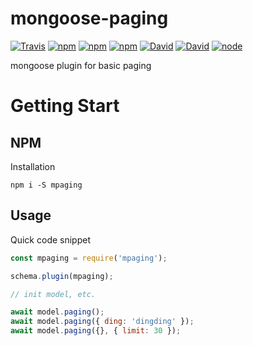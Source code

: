 # mongoose-paging

[![Travis](https://img.shields.io/travis/yidinghan/mongoose-paging.svg?style=flat-square)](https://www.npmjs.com/package/mpaging)
[![npm](https://img.shields.io/npm/l/mpaging.svg?style=flat-square)](https://www.npmjs.com/package/mpaging)
[![npm](https://img.shields.io/npm/v/mpaging.svg?style=flat-square)](https://www.npmjs.com/package/mpaging)
[![npm](https://img.shields.io/npm/dm/mpaging.svg?style=flat-square)](https://www.npmjs.com/package/mpaging)
[![David](https://img.shields.io/david/yidinghan/mongoose-paging.svg?style=flat-square)](https://www.npmjs.com/package/mpaging)
[![David](https://img.shields.io/david/dev/yidinghan/mongoose-paging.svg?style=flat-square)](https://www.npmjs.com/package/mpaging)
[![node](https://img.shields.io/node/v/mongoose-paging.svg?style=flat-square)](https://www.npmjs.com/package/mpaging)

mongoose plugin for basic paging

# Getting Start

## NPM

Installation

```shell
npm i -S mpaging
```

## Usage

Quick code snippet

```javascript
const mpaging = require('mpaging');

schema.plugin(mpaging);

// init model, etc.

await model.paging();
await model.paging({ ding: 'dingding' });
await model.paging({}, { limit: 30 });
```
